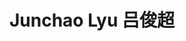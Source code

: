 ---
user: junchao
title: Junchao Lyu 吕俊超
position: Senior designer
company: Booking.com / Cheese Videos
featured: true
talk: keynote
---